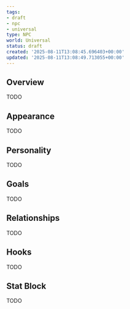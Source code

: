 ```yaml
---
tags:
- draft
- npc
- universal
type: NPC
world: Universal
status: draft
created: '2025-08-11T13:08:45.696403+00:00'
updated: '2025-08-11T13:08:49.713055+00:00'
---
```



## Overview

TODO
## Appearance

TODO
## Personality

TODO
## Goals

TODO
## Relationships

TODO
## Hooks

TODO
## Stat Block

TODO
